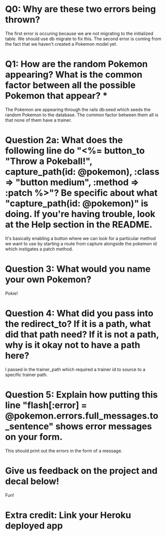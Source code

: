 # Q0: Why are these two errors being thrown?
The first error is occuring because we are not migrating to the initialized table. We should use db migrate to fix this. The second error is coming from the fact that we haven't created a Pokemon model yet.

# Q1: How are the random Pokemon appearing? What is the common factor between all the possible Pokemon that appear? * 
The Pokemon are appearing through the rails db:seed which seeds the random Pokemon to the database. The common factor between them all is that none of them have a trainer. 

# Question 2a: What does the following line do "<%= button_to "Throw a Pokeball!", capture_path(id: @pokemon), :class => "button medium", :method => :patch %>"? Be specific about what "capture_path(id: @pokemon)" is doing. If you're having trouble, look at the Help section in the README.
It's basically enabling a button where we can look for a particular method we want to use by starting a route from capture alongside the pokemon id which instigates a patch method.

# Question 3: What would you name your own Pokemon? 
Pokie!

# Question 4: What did you pass into the redirect_to? If it is a path, what did that path need? If it is not a path, why is it okay not to have a path here?
I passed in the trainer_path which required a trainer id to source to a specific trainer path. 

# Question 5: Explain how putting this line "flash[:error] = @pokemon.errors.full_messages.to_sentence" shows error messages on your form.
This should print out the errors in the form of a message. 

# Give us feedback on the project and decal below!
Fun!

# Extra credit: Link your Heroku deployed app
